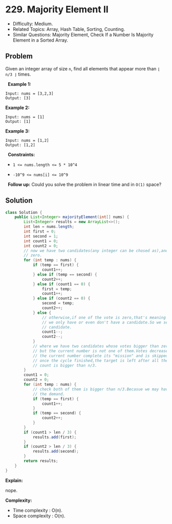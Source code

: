 # 229. Majority Element II

- Difficulty: Medium.
- Related Topics: Array, Hash Table, Sorting, Counting.
- Similar Questions: Majority Element, Check If a Number Is Majority Element in a Sorted Array.

## Problem

Given an integer array of size ```n```, find all elements that appear more than ```⌊ n/3 ⌋``` times.

 
**Example 1:**

```
Input: nums = [3,2,3]
Output: [3]
```

**Example 2:**

```
Input: nums = [1]
Output: [1]
```

**Example 3:**

```
Input: nums = [1,2]
Output: [1,2]
```

 
**Constraints:**


	
- ```1 <= nums.length <= 5 * 10^4```
	
- ```-10^9 <= nums[i] <= 10^9```


 
**Follow up:** Could you solve the problem in linear time and in ```O(1)``` space?


## Solution

```java
class Solution {
    public List<Integer> majorityElement(int[] nums) {
        List<Integer> results = new ArrayList<>();
        int len = nums.length;
        int first = 0;
        int second = 1;
        int count1 = 0;
        int count2 = 0;
        // now we have two candidates(any integer can be chosed as),and their votes are
        // zero.
        for (int temp : nums) {
            if (temp == first) {
                count1++;
            } else if (temp == second) {
                count2++;
            } else if (count1 == 0) {
                first = temp;
                count1++;
            } else if (count2 == 0) {
                second = temp;
                count2++;
            } else {
                // otherwise,if one of the vote is zero,that's meaning that
                // we only have or even don't have a candidate.So we set the number to the
                // candidate.
                count1--;
                count2--;
            }
            // where we have two candidates whose votes bigger than zero,
            // but the current number is not one of them.Votes decrease by 1 and
            // the current number complete its "mission" and is skipped at the same time.
            // once the cycle finished,the target is left after all the counteraction,as its
            // count is bigger than n/3.
        }
        count1 = 0;
        count2 = 0;
        for (int temp : nums) {
            // check both of them is bigger than n/3.Becasue we may have only one satisfying
            // the demand.
            if (temp == first) {
                count1++;
            }
            if (temp == second) {
                count2++;
            }
        }
        if (count1 > len / 3) {
            results.add(first);
        }
        if (count2 > len / 3) {
            results.add(second);
        }
        return results;
    }
}
```

**Explain:**

nope.

**Complexity:**

* Time complexity : O(n).
* Space complexity : O(n).

